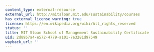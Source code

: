 ```yaml
---
content_type: external-resource
external_url: http://mitsloan.mit.edu/sustainability/courses
has_external_license_warning: true
license: https://en.wikipedia.org/wiki/All_rights_reserved
status: ''
title: MIT Sloan School of Management Sustainability Certificate
uid: 2d8957a4-e572-4779-a101-7e3281d97549
wayback_url: ''
---
```

